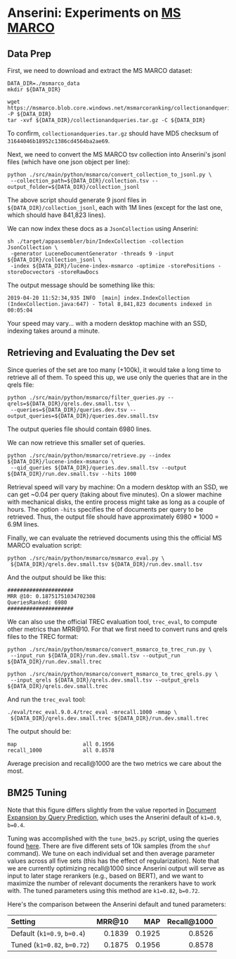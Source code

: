 # Anserini: Experiments on [MS MARCO](http://www.msmarco.org/)

## Data Prep

First, we need to download and extract the MS MARCO dataset:

```
DATA_DIR=./msmarco_data
mkdir ${DATA_DIR}

wget https://msmarco.blob.core.windows.net/msmarcoranking/collectionandqueries.tar.gz -P ${DATA_DIR}
tar -xvf ${DATA_DIR}/collectionandqueries.tar.gz -C ${DATA_DIR}
```

To confirm, `collectionandqueries.tar.gz` should have MD5 checksum of `31644046b18952c1386cd4564ba2ae69`.

Next, we need to convert the MS MARCO tsv collection into Anserini's jsonl files (which have one json object per line):

```
python ./src/main/python/msmarco/convert_collection_to_jsonl.py \
 --collection_path=${DATA_DIR}/collection.tsv --output_folder=${DATA_DIR}/collection_jsonl
```

The above script should generate 9 jsonl files in `${DATA_DIR}/collection_jsonl`, each with 1M lines (except for the last one, which should have 841,823 lines).

We can now index these docs as a `JsonCollection` using Anserini:

```
sh ./target/appassembler/bin/IndexCollection -collection JsonCollection \
 -generator LuceneDocumentGenerator -threads 9 -input ${DATA_DIR}/collection_jsonl \
 -index ${DATA_DIR}/lucene-index-msmarco -optimize -storePositions -storeDocvectors -storeRawDocs 
```

The output message should be something like this:

```
2019-04-20 11:52:34,935 INFO  [main] index.IndexCollection (IndexCollection.java:647) - Total 8,841,823 documents indexed in 00:05:04
```

Your speed may vary... with a modern desktop machine with an SSD, indexing takes around a minute.

## Retrieving and Evaluating the Dev set

Since queries of the set are too many (+100k), it would take a long time to retrieve all of them. To speed this up, we use only the queries that are in the qrels file: 

```
python ./src/main/python/msmarco/filter_queries.py --qrels=${DATA_DIR}/qrels.dev.small.tsv \
 --queries=${DATA_DIR}/queries.dev.tsv --output_queries=${DATA_DIR}/queries.dev.small.tsv
```

The output queries file should contain 6980 lines.

We can now retrieve this smaller set of queries.

```
python ./src/main/python/msmarco/retrieve.py --index ${DATA_DIR}/lucene-index-msmarco \
 --qid_queries ${DATA_DIR}/queries.dev.small.tsv --output ${DATA_DIR}/run.dev.small.tsv --hits 1000
```

Retrieval speed will vary by machine:
On a modern desktop with an SSD, we can get ~0.04 per query (taking about five minutes).
On a slower machine with mechanical disks, the entire process might take as long as a couple of hours.
The option `-hits` specifies the of documents per query to be retrieved.
Thus, the output file should have approximately 6980 * 1000 = 6.9M lines. 

Finally, we can evaluate the retrieved documents using this the official MS MARCO evaluation script: 

```
python ./src/main/python/msmarco/msmarco_eval.py \
 ${DATA_DIR}/qrels.dev.small.tsv ${DATA_DIR}/run.dev.small.tsv
```

And the output should be like this:

```
#####################
MRR @10: 0.18751751034702308
QueriesRanked: 6980
#####################
```

We can also use the official TREC evaluation tool, `trec_eval`, to compute other metrics than MRR@10. 
For that we first need to convert runs and qrels files to the TREC format:

```
python ./src/main/python/msmarco/convert_msmarco_to_trec_run.py \
 --input_run ${DATA_DIR}/run.dev.small.tsv --output_run ${DATA_DIR}/run.dev.small.trec

python ./src/main/python/msmarco/convert_msmarco_to_trec_qrels.py \
 --input_qrels ${DATA_DIR}/qrels.dev.small.tsv --output_qrels ${DATA_DIR}/qrels.dev.small.trec
```

And run the `trec_eval` tool:

```
./eval/trec_eval.9.0.4/trec_eval -mrecall.1000 -mmap \
 ${DATA_DIR}/qrels.dev.small.trec ${DATA_DIR}/run.dev.small.trec
```

The output should be:

```
map                   	all	0.1956
recall_1000           	all	0.8578
```

Average precision and recall@1000 are the two metrics we care about the most.

## BM25 Tuning

Note that this figure differs slightly from the value reported in [Document Expansion by Query Prediction](https://arxiv.org/abs/1904.08375), which uses the Anserini default of `k1=0.9`, `b=0.4`.

Tuning was accomplished with the `tune_bm25.py` script, using the queries found [here](https://github.com/castorini/Anserini-data/tree/master/MSMARCO).
There are five different sets of 10k samples (from the `shuf` command).
We tune on each individual set and then average parameter values across all five sets (this has the effect of regularization).
Note that we are currently optimizing recall@1000 since Anserini output will serve as input to later stage rerankers (e.g., based on BERT), and we want to maximize the number of relevant documents the rerankers have to work with.
The tuned parameters using this method are `k1=0.82`, `b=0.72`.

Here's the comparison between the Anserini default and tuned parameters:

Setting                     | MRR@10 | MAP    | Recall@1000 |
:---------------------------|-------:|-------:|------------:|
Default (`k1=0.9`, `b=0.4`) | 0.1839 | 0.1925 | 0.8526
Tuned (`k1=0.82`, `b=0.72`) | 0.1875 | 0.1956 | 0.8578
